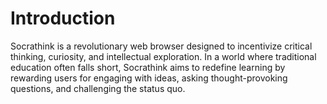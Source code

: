 # Introduction

Socrathink is a revolutionary web browser designed to incentivize critical thinking, curiosity, and intellectual exploration. In a world where traditional education often falls short, Socrathink aims to redefine learning by rewarding users for engaging with ideas, asking thought-provoking questions, and challenging the status quo.
